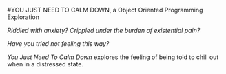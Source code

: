 #YOU JUST NEED TO CALM DOWN, a Object Oriented Programming Exploration

*Riddled with anxiety? Crippled under the burden of existential pain?*

*Have you tried not feeling this way?*

*You Just Need To Calm Down* explores the feeling of being told to chill out when in a distressed state. 